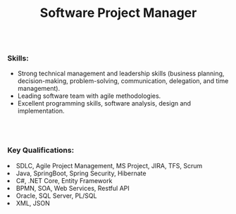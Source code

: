 <h1 align="center"> Software Project Manager </h1>
<br/>
<br/>
<h3>Skills:</h3>
<ul>
<li>Strong technical management and leadership skills (business planning, decision-making, problem-solving, communication, delegation, and time management).</li>
<li>Leading software team with agile methodologies.</li>
<li>Excellent programming skills, software analysis, design and implementation.</li>
</ul>
<br/>
<br/>
<h3>Key Qualifications:</h3>
<li>SDLC, Agile Project Management, MS Project, JIRA, TFS, Scrum</li>
<li>Java, SpringBoot, Spring Security, Hibernate</li>
<li>C#, .NET Core, Entity Framework</li>
<li>BPMN, SOA, Web Services, Restful API</li> 
<li>Oracle, SQL Server, PL/SQL</li>
<li>XML, JSON</li>


<!--
**agulendam/agulendam** is a ✨ _special_ ✨ repository because its `README.md` (this file) appears on your GitHub profile.

Here are some ideas to get you started:

- 🔭 I’m currently working on ...
- 🌱 I’m currently learning ...
- 👯 I’m looking to collaborate on ...
- 🤔 I’m looking for help with ...
- 💬 Ask me about ...
- 📫 How to reach me: ...
- 😄 Pronouns: ...
- ⚡ Fun fact: ...
-->
